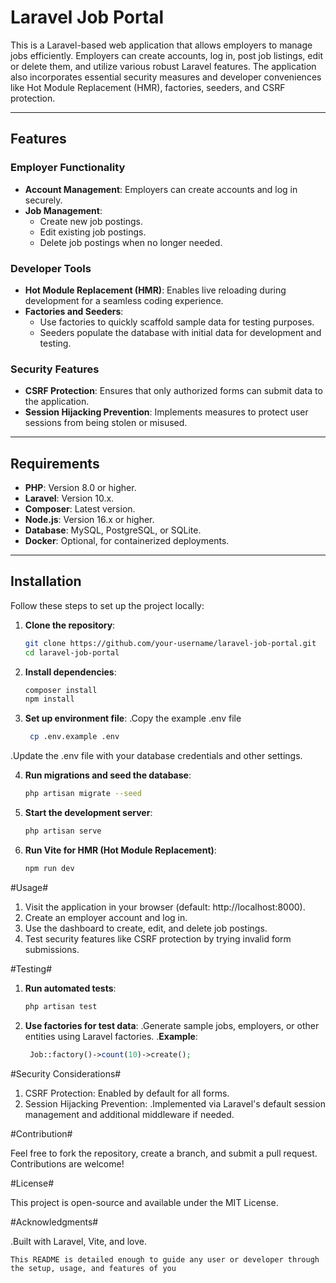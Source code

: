 # Laravel Job Portal

This is a Laravel-based web application that allows employers to manage jobs efficiently. Employers can create accounts, log in, post job listings, edit or delete them, and utilize various robust Laravel features. The application also incorporates essential security measures and developer conveniences like Hot Module Replacement (HMR), factories, seeders, and CSRF protection.

---

## Features

### Employer Functionality
- **Account Management**: Employers can create accounts and log in securely.
- **Job Management**:
  - Create new job postings.
  - Edit existing job postings.
  - Delete job postings when no longer needed.

### Developer Tools
- **Hot Module Replacement (HMR)**: Enables live reloading during development for a seamless coding experience.
- **Factories and Seeders**: 
  - Use factories to quickly scaffold sample data for testing purposes.
  - Seeders populate the database with initial data for development and testing.
  
### Security Features
- **CSRF Protection**: Ensures that only authorized forms can submit data to the application.
- **Session Hijacking Prevention**: Implements measures to protect user sessions from being stolen or misused.

---

## Requirements

- **PHP**: Version 8.0 or higher.
- **Laravel**: Version 10.x.
- **Composer**: Latest version.
- **Node.js**: Version 16.x or higher.
- **Database**: MySQL, PostgreSQL, or SQLite.
- **Docker**: Optional, for containerized deployments.

---

## Installation

Follow these steps to set up the project locally:

1. **Clone the repository**:
   ```bash
   git clone https://github.com/your-username/laravel-job-portal.git
   cd laravel-job-portal
 2. **Install dependencies**:
     ```bash
    composer install
    npm install

3. **Set up environment file**:
    .Copy the example .env file
   ```bash
    cp .env.example .env
.Update the .env file with your database credentials and other settings.

4. **Run migrations and seed the database**:
   ```bash
   php artisan migrate --seed

5. **Start the development server**:
   ```bash
   php artisan serve

6. **Run Vite for HMR (Hot Module Replacement)**:
   ```bash
   npm run dev
#Usage#
1. Visit the application in your browser (default: http://localhost:8000).
2. Create an employer account and log in.
3. Use the dashboard to create, edit, and delete job postings.
4. Test security features like CSRF protection by trying invalid form submissions.

#Testing#
 1. **Run automated tests**:
    ```bash
    php artisan test

2. **Use factories for test data**:
   .Generate sample jobs, employers, or other entities using Laravel factories.
   .**Example**:
   ```php
    Job::factory()->count(10)->create();

#Security Considerations#

1. CSRF Protection: Enabled by default for all forms.
2. Session Hijacking Prevention:
     .Implemented via Laravel's default session management and additional middleware if needed.

#Contribution#

  Feel free to fork the repository, create a branch, and submit a pull request. Contributions are welcome!

#License#

This project is open-source and available under the MIT License.

#Acknowledgments#

 .Built with Laravel, Vite, and love.
```vbnet
This README is detailed enough to guide any user or developer through the setup, usage, and features of you
